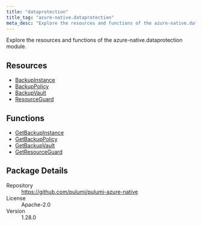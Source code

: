 ```yaml
---
title: "dataprotection"
title_tag: "azure-native.dataprotection"
meta_desc: "Explore the resources and functions of the azure-native.dataprotection module."
---
```


<!-- WARNING: this file was generated by Pulumi Docs Generator. -->
<!-- Do not edit by hand unless you're certain you know what you are doing! -->

Explore the resources and functions of the azure-native.dataprotection module.

<h2 id="resources">Resources</h2>
<ul class="api">
    <li><a href="backupinstance" title="BackupInstance"><span class="symbol resource"></span>BackupInstance</a></li>
    <li><a href="backuppolicy" title="BackupPolicy"><span class="symbol resource"></span>BackupPolicy</a></li>
    <li><a href="backupvault" title="BackupVault"><span class="symbol resource"></span>BackupVault</a></li>
    <li><a href="resourceguard" title="ResourceGuard"><span class="symbol resource"></span>ResourceGuard</a></li>
</ul>

<h2 id="functions">Functions</h2>
<ul class="api">
    <li><a href="getbackupinstance" title="GetBackupInstance"><span class="symbol function"></span>GetBackupInstance</a></li>
    <li><a href="getbackuppolicy" title="GetBackupPolicy"><span class="symbol function"></span>GetBackupPolicy</a></li>
    <li><a href="getbackupvault" title="GetBackupVault"><span class="symbol function"></span>GetBackupVault</a></li>
    <li><a href="getresourceguard" title="GetResourceGuard"><span class="symbol function"></span>GetResourceGuard</a></li>
</ul>

<h2 id="package-details">Package Details</h2>
<dl class="package-details">
	<dt>Repository</dt>
	<dd><a href="https://github.com/pulumi/pulumi-azure-native">https://github.com/pulumi/pulumi-azure-native</a></dd>
	<dt>License</dt>
	<dd>Apache-2.0</dd>
	<dt>Version</dt>
	<dd>1.28.0</dd>
</dl>

